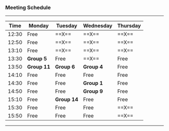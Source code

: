 ### Meeting Schedule

-----------------------------------------------------------
| Time  | Monday     | Tuesday     | Wednesday | Thursday |
|-------|----------- |-------------|-----------|----------|
| 12:30 | Free       |  ==X==      |   ==X==   |  ==X==   |
| 12:50 | Free       |  ==X==      |   ==X==   |  ==X==   |
| 13:10 | Free       |  ==X==      |   ==X==   |  ==X==   |
| 13:30 |**Group 5** | Free        |   ==X==   | Free     |
| 13:50 |**Group 11**| **Group 6** |**Group 4**| Free     |
| 14:10 | Free       | Free        | Free      | Free     |
| 14:30 | Free       | Free        |**Group 1**| Free     |
| 14:50 | Free       | Free        |**Group 9**| Free     |
| 15:10 | Free       | **Group 14**| Free      | Free     |
| 15:30 | Free       | Free        | Free      |  ==X==   |
| 15:50 | Free       | Free        | Free      |  ==X==   |
-----------------------------------------------------------
